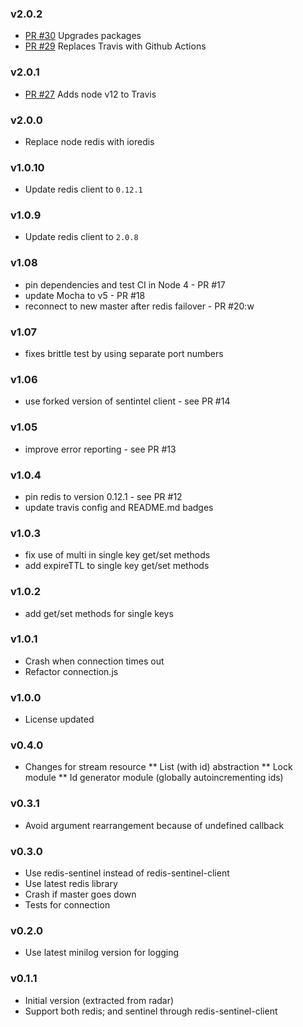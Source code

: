 ### v2.0.2
* [PR #30](https://github.com/zendesk/persistence/pull/30) Upgrades packages
* [PR #29](https://github.com/zendesk/persistence/pull/29) Replaces Travis with Github Actions

### v2.0.1
* [PR #27](https://github.com/zendesk/persistence/pull/27) Adds node v12 to
Travis

### v2.0.0
* Replace node redis with ioredis

### v1.0.10
* Update redis client to `0.12.1`

### v1.0.9
* Update redis client to `2.0.8`

### v1.08
* pin dependencies and test CI in Node 4 - PR #17
* update Mocha to v5 - PR #18
* reconnect to new master after redis failover - PR #20:w

### v1.07
* fixes brittle test by using separate port numbers

### v1.06
* use forked version of sentintel client - see PR #14

### v1.05
* improve error reporting - see PR #13

### v1.0.4
* pin redis to version 0.12.1 - see PR #12
* update travis config and README.md badges

### v1.0.3
* fix use of multi in single key get/set methods
* add expireTTL to single key get/set methods

### v1.0.2
* add get/set methods for single keys

### v1.0.1
* Crash when connection times out
* Refactor connection.js

### v1.0.0
* License updated

### v0.4.0
* Changes for stream resource
** List (with id) abstraction
** Lock module
** Id generator module (globally autoincrementing ids)

### v0.3.1
* Avoid argument rearrangement because of undefined callback

### v0.3.0
* Use redis-sentinel instead of redis-sentinel-client
* Use latest redis library
* Crash if master goes down
* Tests for connection

### v0.2.0
* Use latest minilog version for logging

### v0.1.1
* Initial version (extracted from radar)
* Support both redis; and sentinel through redis-sentinel-client
